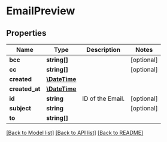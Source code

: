 # EmailPreview

## Properties
Name | Type | Description | Notes
------------ | ------------- | ------------- | -------------
**bcc** | **string[]** |  | [optional] 
**cc** | **string[]** |  | [optional] 
**created** | [**\DateTime**](\DateTime.md) |  | 
**created_at** | [**\DateTime**](\DateTime.md) |  | 
**id** | **string** | ID of the Email. | [optional] 
**subject** | **string** |  | [optional] 
**to** | **string[]** |  | 

[[Back to Model list]](../README.md#documentation-for-models) [[Back to API list]](../README.md#documentation-for-api-endpoints) [[Back to README]](../README.md)


